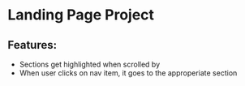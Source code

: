 # Landing Page Project

## Features:
- Sections get highlighted when scrolled by 
- When user clicks on nav item, it goes to the approperiate section
